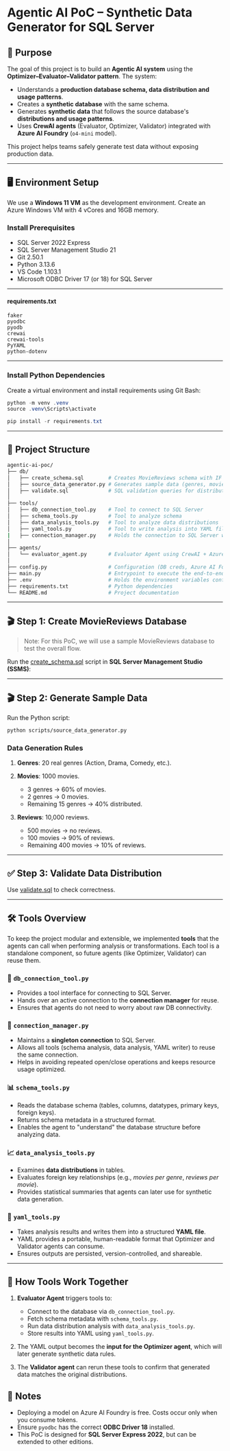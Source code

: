 # Agentic AI PoC – Synthetic Data Generator for SQL Server

## 🎯 Purpose

The goal of this project is to build an **Agentic AI system** using the **Optimizer–Evaluator–Validator pattern**. The system:

* Understands a **production database schema, data distribution and usage patterns**.
* Creates a **synthetic database** with the same schema.
* Generates **synthetic data** that follows the source database's **distributions and usage patterns**.
* Uses **CrewAI agents** (Evaluator, Optimizer, Validator) integrated with **Azure AI Foundry** (`o4-mini` model).

This project helps teams safely generate test data without exposing production data.

---

## 🖥️ Environment Setup

We use a **Windows 11 VM** as the development environment. Create an Azure Windows VM with 4 vCores and 16GB memory.

### Install Prerequisites

- SQL Server 2022 Express
- SQL Server Management Studio 21
- Git 2.50.1
- Python 3.13.6
- VS Code 1.103.1
- Microsoft ODBC Driver 17 (or 18) for SQL Server

---

#### requirements.txt

```
faker
pyodbc
pyodb
crewai
crewai-tools
PyYAML
python-dotenv
```

---

### Install Python Dependencies

Create a virtual environment and install requirements using Git Bash:

```powershell
python -m venv .venv
source .venv\Scripts\activate

pip install -r requirements.txt
```

---

## 📂 Project Structure

```bash
agentic-ai-poc/
├── db/
│   ├── create_schema.sql        # Creates MovieReviews schema with IF NOT EXISTS
│   ├── source_data_generator.py # Generates sample data (genres, movies, reviews)
│   ├── validate.sql             # SQL validation queries for distribution checks
│
├── tools/
│   ├── db_connection_tool.py    # Tool to connect to SQL Server
│   ├── schema_tools.py          # Tool to analyze schema
│   ├── data_analysis_tools.py   # Tool to analyze data distributions
│   ├── yaml_tools.py            # Tool to write analysis into YAML files
|   ├── connection_manager.py    # Holds the connection to SQL Server which can be reused by tools 
│
├── agents/
│   └── evaluator_agent.py       # Evaluator Agent using CrewAI + Azure AI Foundry
│
├── config.py                    # Configuration (DB creds, Azure AI Foundry keys)
├── main.py                      # Entrypoint to execute the end-to-end agentic workflow
├── .env                         # Holds the environment variables configuration
├── requirements.txt             # Python dependencies
└── README.md                    # Project documentation
```

---

## 🎬 Step 1: Create MovieReviews Database

> Note: For this PoC, we will use a sample MovieReviews database to test the overall flow.

Run the [create_schema.sql](../SyntheticDataGenerator/scripts/create_schema.sql) script in **SQL Server Management Studio (SSMS)**:

---

## 🎬 Step 2: Generate Sample Data

Run the Python script:

```bash
python scripts/source_data_generator.py
```

### Data Generation Rules

1. **Genres**: 20 real genres (Action, Drama, Comedy, etc.).
2. **Movies**: 1000 movies.

   * 3 genres → 60% of movies.
   * 2 genres → 0 movies.
   * Remaining 15 genres → 40% distributed.
3. **Reviews**: 10,000 reviews.

   * 500 movies → no reviews.
   * 100 movies → 90% of reviews.
   * Remaining 400 movies → 10% of reviews.

---

## ✅ Step 3: Validate Data Distribution

Use [validate.sql](../SyntheticDataGenerator/scripts/validate.sql) to check correctness.

---

## 🛠️ Tools Overview

To keep the project modular and extensible, we implemented **tools** that the agents can call when performing analysis or transformations. Each tool is a standalone component, so future agents (like Optimizer, Validator) can reuse them.

### 🔌 `db_connection_tool.py`
* Provides a tool interface for connecting to SQL Server.
* Hands over an active connection to the **connection manager** for reuse.
* Ensures that agents do not need to worry about raw DB connectivity.

### 🔑 `connection_manager.py`
* Maintains a **singleton connection** to SQL Server.
* Allows all tools (schema analysis, data analysis, YAML writer) to reuse the same connection.
* Helps in avoiding repeated open/close operations and keeps resource usage optimized.

### 📊 `schema_tools.py`
* Reads the database schema (tables, columns, datatypes, primary keys, foreign keys).
* Returns schema metadata in a structured format.
* Enables the agent to "understand" the database structure before analyzing data.

### 📈 `data_analysis_tools.py`
* Examines **data distributions** in tables.
* Evaluates foreign key relationships (e.g., *movies per genre*, *reviews per movie*).
* Provides statistical summaries that agents can later use for synthetic data generation.

### 📝 `yaml_tools.py`
* Takes analysis results and writes them into a structured **YAML file**.
* YAML provides a portable, human-readable format that Optimizer and Validator agents can consume.
* Ensures outputs are persisted, version-controlled, and shareable.

---

## 🔗 How Tools Work Together

1. **Evaluator Agent** triggers tools to:
   - Connect to the database via `db_connection_tool.py`.
   - Fetch schema metadata with `schema_tools.py`.
   - Run data distribution analysis with `data_analysis_tools.py`.
   - Store results into YAML using `yaml_tools.py`.
   
2. The YAML output becomes the **input for the Optimizer agent**, which will later generate synthetic data rules.  
3. The **Validator agent** can rerun these tools to confirm that generated data matches the original distributions.


## 📌 Notes

* Deploying a model on Azure AI Foundry is free. Costs occur only when you consume tokens.
* Ensure `pyodbc` has the correct **ODBC Driver 18** installed.
* This PoC is designed for **SQL Server Express 2022**, but can be extended to other editions.
